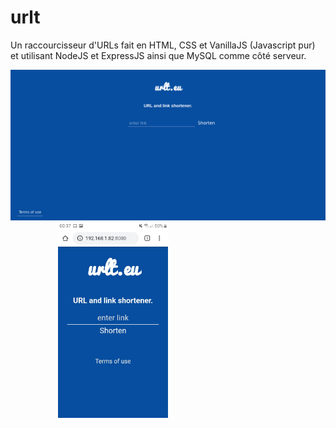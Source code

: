 # urlt
Un raccourcisseur d'URLs fait en HTML, CSS et VanillaJS (Javascript pur) et utilisant NodeJS et ExpressJS ainsi que MySQL comme côté serveur.

<img src="screenshots/urlt1.png" alt=""/>
<img width="35%" src="screenshots/urlt2.jpeg" style="margin-left:15%" alt=""/>
